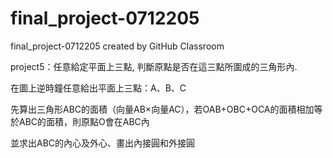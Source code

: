 # final_project-0712205
final_project-0712205 created by GitHub Classroom

project5：任意給定平面上三點, 判斷原點是否在這三點所圍成的三角形內.

在圖上逆時鐘任意給出平面上三點：A、B、C

先算出三角形ABC的面積（向量AB×向量AC），若OAB+OBC+OCA的面積相加等於ABC的面積，則原點O會在ABC內

並求出ABC的內心及外心、畫出內接圓和外接圓
